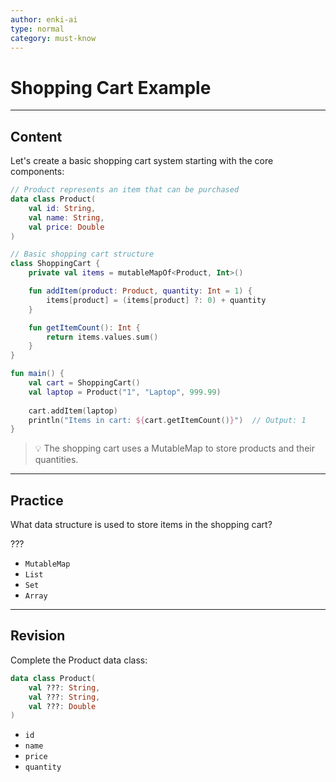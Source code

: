 ```yaml
---
author: enki-ai
type: normal
category: must-know
---
```


# Shopping Cart Example

---
## Content

Let's create a basic shopping cart system starting with the core components:

```kotlin
// Product represents an item that can be purchased
data class Product(
    val id: String,
    val name: String,
    val price: Double
)

// Basic shopping cart structure
class ShoppingCart {
    private val items = mutableMapOf<Product, Int>()

    fun addItem(product: Product, quantity: Int = 1) {
        items[product] = (items[product] ?: 0) + quantity
    }

    fun getItemCount(): Int {
        return items.values.sum()
    }
}

fun main() {
    val cart = ShoppingCart()
    val laptop = Product("1", "Laptop", 999.99)
    
    cart.addItem(laptop)
    println("Items in cart: ${cart.getItemCount()}")  // Output: 1
}
```

> 💡 The shopping cart uses a MutableMap to store products and their quantities.

---
## Practice

What data structure is used to store items in the shopping cart?

???

- `MutableMap`
- `List`
- `Set`
- `Array`

---
## Revision

Complete the Product data class:

```kotlin
data class Product(
    val ???: String,
    val ???: String,
    val ???: Double
)
```

- `id`
- `name`
- `price`
- `quantity` 